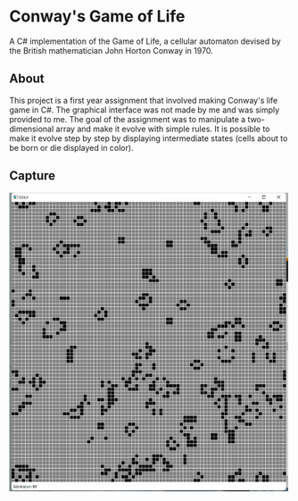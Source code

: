 # Conway's Game of Life

 A C# implementation of the Game of Life, a cellular automaton devised by the British mathematician John Horton Conway in 1970.

## About
 This project is a first year assignment that involved making Conway's life game in C#. The graphical interface was not made by me and was simply provided to me. The goal of the assignment was to manipulate a two-dimensional array and make it evolve with simple rules. It is possible to make it evolve step by step by displaying intermediate states (cells about to be born or die displayed in color).

## Capture

<img src="https://github.com/arthurcluet/Conway-s-Game-of-Life/blob/main/capture.png?raw=true" alt="Employee data" width="500" title="Employee Data title">
